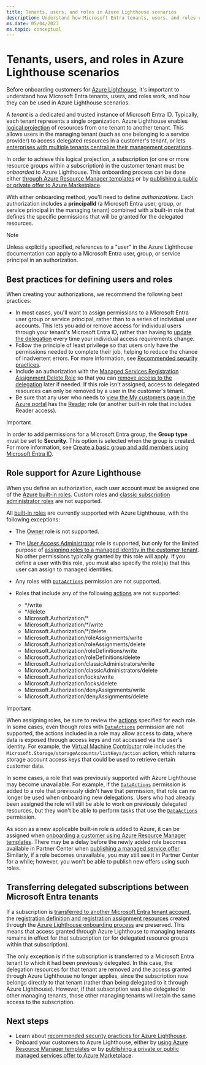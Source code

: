 ```yaml
---
title: Tenants, users, and roles in Azure Lighthouse scenarios
description: Understand how Microsoft Entra tenants, users, and roles can be used in Azure Lighthouse scenarios.
ms.date: 05/04/2023
ms.topic: conceptual
---
```


# Tenants, users, and roles in Azure Lighthouse scenarios

Before onboarding customers for [Azure Lighthouse](../overview.md), it's important to understand how Microsoft Entra tenants, users, and roles work, and how they can be used in Azure Lighthouse scenarios.

A *tenant* is a dedicated and trusted instance of Microsoft Entra ID. Typically, each tenant represents a single organization. Azure Lighthouse enables [logical projection](architecture.md#logical-projection) of resources from one tenant to another tenant. This allows users in the managing tenant (such as one belonging to a service provider) to access delegated resources in a customer's tenant, or lets [enterprises with multiple tenants centralize their management operations](enterprise.md).

In order to achieve this logical projection, a subscription (or one or more resource groups within a subscription) in the customer tenant must be *onboarded* to Azure Lighthouse. This onboarding process can be done either [through Azure Resource Manager templates](../how-to/onboard-customer.md) or by [publishing a public or private offer to Azure Marketplace](../how-to/publish-managed-services-offers.md).

With either onboarding method, you'll need to define *authorizations*. Each authorization includes a **principalId** (a Microsoft Entra user, group, or service principal in the managing tenant) combined with a built-in role that defines the specific permissions that will be granted for the delegated resources.

> [!NOTE]
> Unless explicitly specified, references to a "user" in the Azure Lighthouse documentation can apply to a Microsoft Entra user, group, or service principal in an authorization.

## Best practices for defining users and roles

When creating your authorizations, we recommend the following best practices:

- In most cases, you'll want to assign permissions to a Microsoft Entra user group or service principal, rather than to a series of individual user accounts. This lets you add or remove access for individual users through your tenant's Microsoft Entra ID, rather than having to [update the delegation](../how-to/update-delegation.md) every time your individual access requirements change.
- Follow the principle of least privilege so that users only have the permissions needed to complete their job, helping to reduce the chance of inadvertent errors. For more information, see [Recommended security practices](../concepts/recommended-security-practices.md).
- Include an authorization with the [Managed Services Registration Assignment Delete Role](../../role-based-access-control/built-in-roles.md#managed-services-registration-assignment-delete-role) so that you can [remove access to the delegation](../how-to/remove-delegation.md) later if needed. If this role isn't assigned, access to delegated resources can only be removed by a user in the customer's tenant.
- Be sure that any user who needs to [view the My customers page in the Azure portal](../how-to/view-manage-customers.md) has the [Reader](../../role-based-access-control/built-in-roles.md#reader) role (or another built-in role that includes Reader access).

> [!IMPORTANT]
> In order to add permissions for a Microsoft Entra group, the **Group type** must be set to **Security**. This option is selected when the group is created. For more information, see [Create a basic group and add members using Microsoft Entra ID](../../active-directory/fundamentals/active-directory-groups-create-azure-portal.md).

## Role support for Azure Lighthouse

When you define an authorization, each user account must be assigned one of the [Azure built-in roles](../../role-based-access-control/built-in-roles.md). Custom roles and [classic subscription administrator roles](../../role-based-access-control/classic-administrators.md) are not supported.

All [built-in roles](../../role-based-access-control/built-in-roles.md) are currently supported with Azure Lighthouse, with the following exceptions:

- The [Owner](../../role-based-access-control/built-in-roles.md#owner) role is not supported.
- The [User Access Administrator](../../role-based-access-control/built-in-roles.md#user-access-administrator) role is supported, but only for the limited purpose of [assigning roles to a managed identity in the customer tenant](../how-to/deploy-policy-remediation.md#create-a-user-who-can-assign-roles-to-a-managed-identity-in-the-customer-tenant). No other permissions typically granted by this role will apply. If you define a user with this role, you must also specify the role(s) that this user can assign to managed identities.
- Any roles with [`DataActions`](../../role-based-access-control/role-definitions.md#dataactions) permission are not supported.
- Roles that include any of the following [actions](../../role-based-access-control/role-definitions.md#actions) are not supported:

  - */write
  - */delete
  - Microsoft.Authorization/*
  - Microsoft.Authorization/*/write
  - Microsoft.Authorization/*/delete
  - Microsoft.Authorization/roleAssignments/write
  - Microsoft.Authorization/roleAssignments/delete
  - Microsoft.Authorization/roleDefinitions/write
  - Microsoft.Authorization/roleDefinitions/delete
  - Microsoft.Authorization/classicAdministrators/write
  - Microsoft.Authorization/classicAdministrators/delete
  - Microsoft.Authorization/locks/write
  - Microsoft.Authorization/locks/delete
  - Microsoft.Authorization/denyAssignments/write
  - Microsoft.Authorization/denyAssignments/delete

> [!IMPORTANT]
> When assigning roles, be sure to review the [actions](../../role-based-access-control/role-definitions.md#actions) specified for each role. In some cases, even though roles with [`DataActions`](../../role-based-access-control/role-definitions.md#dataactions) permission are not supported, the actions included in a role may allow access to data, where data is exposed through access keys and not accessed via the user's identity. For example, the [Virtual Machine Contributor](../../role-based-access-control/built-in-roles.md) role includes the `Microsoft.Storage/storageAccounts/listKeys/action` action, which returns storage account access keys that could be used to retrieve certain customer data.

In some cases, a role that was previously supported with Azure Lighthouse may become unavailable. For example, if the [`DataActions`](../../role-based-access-control/role-definitions.md#dataactions) permission is added to a role that previously didn't have that permission, that role can no longer be used when onboarding new delegations. Users who had already been assigned the role will still be able to work on previously delegated resources, but they won't be able to perform tasks that use the [`DataActions`](../../role-based-access-control/role-definitions.md#dataactions) permission.

As soon as a new applicable built-in role is added to Azure, it can be assigned when [onboarding a customer using Azure Resource Manager templates](../how-to/onboard-customer.md). There may be a delay before the newly added role becomes available in Partner Center when [publishing a managed service offer](../how-to/publish-managed-services-offers.md). Similarly, if a role becomes unavailable, you may still see it in Partner Center for a while; however, you won't be able to publish new offers using such roles.

<a name='transferring-delegated-subscriptions-between-azure-ad-tenants'></a>

## Transferring delegated subscriptions between Microsoft Entra tenants

If a subscription is [transferred to another Microsoft Entra tenant account](../../cost-management-billing/manage/billing-subscription-transfer.md#transfer-a-subscription-to-another-azure-ad-tenant-account), the [registration definition and registration assignment resources](architecture.md#delegation-resources-created-in-the-customer-tenant) created through the [Azure Lighthouse onboarding process](../how-to/onboard-customer.md) are preserved. This means that access granted through Azure Lighthouse to managing tenants remains in effect for that subscription (or for delegated resource groups within that subscription).

The only exception is if the subscription is transferred to a Microsoft Entra tenant to which it had been previously delegated. In this case, the delegation resources for that tenant are removed and the access granted through Azure Lighthouse no longer applies, since the subscription now belongs directly to that tenant (rather than being delegated to it through Azure Lighthouse). However, if that subscription was also delegated to other managing tenants, those other managing tenants will retain the same access to the subscription.

## Next steps

- Learn about [recommended security practices for Azure Lighthouse](recommended-security-practices.md).
- Onboard your customers to Azure Lighthouse, either by [using Azure Resource Manager templates](../how-to/onboard-customer.md) or by [publishing a private or public managed services offer to Azure Marketplace](../how-to/publish-managed-services-offers.md).
